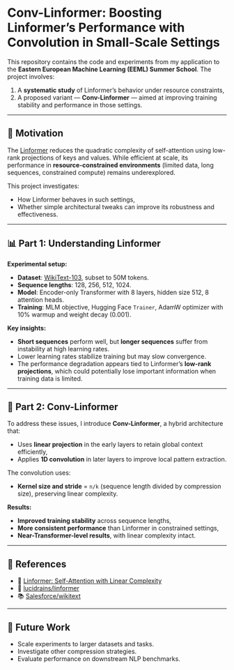 # Conv-Linformer: Boosting Linformer’s Performance with Convolution in Small-Scale Settings

This repository contains the code and experiments from my application to the **Eastern European Machine Learning (EEML) Summer School**. The project involves:

1. A **systematic study** of Linformer’s behavior under resource constraints,
2. A proposed variant — **Conv-Linformer** — aimed at improving training stability and performance in those settings.

---

## 🧠 Motivation

The [Linformer](https://arxiv.org/abs/2006.04768) reduces the quadratic complexity of self-attention using low-rank projections of keys and values. While efficient at scale, its performance in **resource-constrained environments** (limited data, long sequences, constrained compute) remains underexplored.

This project investigates:
- How Linformer behaves in such settings,
- Whether simple architectural tweaks can improve its robustness and effectiveness.

---

## 📊 Part 1: Understanding Linformer

**Experimental setup:**
- **Dataset**: [WikiText-103](https://huggingface.co/datasets/Salesforce/wikitext), subset to 50M tokens.
- **Sequence lengths**: 128, 256, 512, 1024.
- **Model**: Encoder-only Transformer with 8 layers, hidden size 512, 8 attention heads.
- **Training**: MLM objective, Hugging Face `Trainer`, AdamW optimizer with 10% warmup and weight decay (0.001).

**Key insights:**
- **Short sequences** perform well, but **longer sequences** suffer from instability at high learning rates.
- Lower learning rates stabilize training but may slow convergence.
- The performance degradation appears tied to Linformer’s **low-rank projections**, which could potentially lose important information when training data is limited.

---

## 🚀 Part 2: Conv-Linformer

To address these issues, I introduce **Conv-Linformer**, a hybrid architecture that:

- Uses **linear projection** in the early layers to retain global context efficiently,
- Applies **1D convolution** in later layers to improve local pattern extraction.

The convolution uses:
- **Kernel size and stride** = `n/k` (sequence length divided by compression size), preserving linear complexity.

**Results:**
- **Improved training stability** across sequence lengths,
- **More consistent performance** than Linformer in constrained settings,
- **Near-Transformer-level results**, with linear complexity intact.

---

## 🔗 References

- 📄 [Linformer: Self-Attention with Linear Complexity](https://arxiv.org/abs/2006.04768)  
- 🔗 [lucidrains/linformer](https://github.com/lucidrains/linformer)  
- 📚 [Salesforce/wikitext](https://huggingface.co/datasets/Salesforce/wikitext)

---

## 🌱 Future Work

- Scale experiments to larger datasets and tasks.
- Investigate other compression strategies.
- Evaluate performance on downstream NLP benchmarks.
